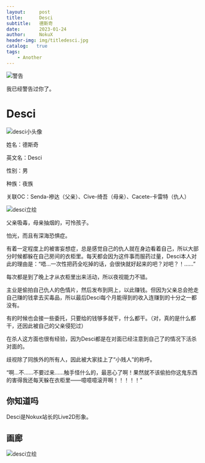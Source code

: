 ```yaml
---
layout:     post
title:      Desci
subtitle:   德斯奇
date:       2023-01-24
author:     NokuX
header-img: img/titledesci.jpg
catalog:   true
tags:
    - Another
---
```


![警告]({{site.baseurl}}/img-post/bushi.png)

我已经警告过你了。

# Desci

![desci小头像]({{site.baseurl}}/img-post/desci.jpg)

姓名：德斯奇

英文名：Desci

性别：男

种族：夜族

关联OC：Senda-襂达（父亲）、Cive-绮吾（母亲）、Cacete-卡雷特（仇人）

![desci立绘]({{site.baseurl}}/img-post/desci.png)

父亲吸毒，母亲抽烟的，可怜孩子。

怕光，而且有深海恐惧症。

有着一定程度上的被害妄想症，总是感觉自己的仇人就在身边看着自己，所以大部分时候都躲在自己房间的衣柜里。每天都会因为这件事而服药过量，Desci本人对此的理由是：“唔…一次性把药全吃掉的话，会很快就好起来的吧？对吧？！……”

每次都是到了晚上才从衣柜里出来活动，所以夜视能力不错。

主业是偷拍自己仇人的色情片，然后发布到网上，以此赚钱。但因为父亲总会抢走自己赚的钱拿去买毒品，所以最后Desci每个月能得到的收入连赚到的十分之一都没有。

有的时候也会接一些委托，只要给的钱够多就干，什么都干。（对，真的是什么都干，还因此被自己的父亲侵犯过）

在杀人这方面也很有经验，因为Desci都是在对面已经注意到自己了的情况下活杀对面的。

歧视除了同族外的所有人，因此被大家挂上了“小贱人”的称呼。

“啊…不……不要过来……触手怪什么的，最恶心了啊！果然就不该偷拍你这鬼东西的害得我还每天躲在衣柜里——噫噫噫滚开啊！！！！！”

## 你知道吗

Desci是Nokux站长的Live2D形象。

## 画廊

![desci立绘]({{site.baseurl}}/img-post/descilihui.png)
